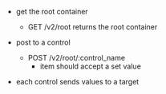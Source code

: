- get the root container
  - GET /v2/root returns the root container

- post to a control
  - POST /v2/root/:control_name
    - item should accept a set value
  
- each control sends values to a target

